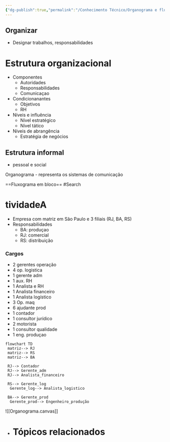 ```yaml
---
{"dg-publish":true,"permalink":"/Conhecimento Técnico/Organograma e fluxograma/","created":"","updated":""}
---
```


## Organizar
- Designar trabalhos, responsabilidades

# Estrutura organizacional
- Componentes
	- Autoridades
	- Responsabilidades 
	- Comunicaçao
- Condicionanantes
	- Objetivos
	- RH
- Níveis e influência
	- Nível estratégico
	- Nível tático 
- Níveis de abrangência
	- Estratégia de negócios

## Estrutura  informal
- pessoal  e social 

Organograma - representa os sistemas de comunicação 

==Fluxograma em bloco== #Search

# tividadeA
- Empresa com matriz em São Paulo  e 3 filiais (RJ, BA, RS)
- Responsabilidades
	- BA: produçao
	- RJ: comercial
	- RS: distribuição
### Cargos
- 2 gerentes operação
- 4 op. logistica
- 1 gerente adm
- 1 aux. RH
- 1 Analista e RH
- 1 Analista financeiro
- 1 Analista logístico
- 3 Op. maq
- 6 ajudante prod
- 1 contador
- 1 consultor jurídico
- 2 motorista 
- 1 consultor qualidade 
- 1 eng. produçao

```mermaid
flowchart TD
 matriz--> RJ
 matriz--> RS
 matriz--> BA

 RJ--> Contador
 RJ--> Gerente_adm
 RJ--> Analista_financeiro

 RS--> Gerente_log
  Gerente_log--> Analista_logistico

 BA--> Gerente_prod
  Gerente_prod--> Engenheiro_produção
```

![[Organograma.canvas]]
- # Tópicos relacionados

